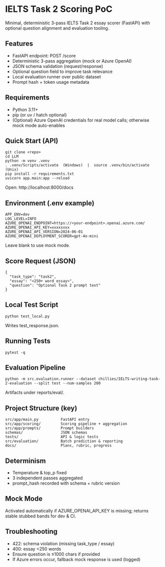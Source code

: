# IELTS Task 2 Scoring PoC

Minimal, deterministic 3-pass IELTS Task 2 essay scorer (FastAPI) with optional question alignment and evaluation tooling.

## Features
- FastAPI endpoint: POST /score
- Deterministic 3-pass aggregation (mock or Azure OpenAI)
- JSON schema validation (request/response)
- Optional question field to improve task relevance
- Local evaluation runner over public dataset
- Prompt hash + token usage metadata

## Requirements
- Python 3.11+
- pip (or uv / hatch optional)
- (Optional) Azure OpenAI credentials for real model calls; otherwise mock mode auto-enables

## Quick Start (API)
```
git clone <repo>
cd LLM
python -m venv .venv
. .venv/Scripts/activate  (Windows)  |  source .venv/bin/activate (Unix)
pip install -r requirements.txt
uvicorn app.main:app --reload
```
Open: http://localhost:8000/docs

## Environment (.env example)
```
APP_ENV=dev
LOG_LEVEL=INFO
AZURE_OPENAI_ENDPOINT=https://<your-endpoint>.openai.azure.com/
AZURE_OPENAI_API_KEY=xxxxxxxx
AZURE_OPENAI_API_VERSION=2024-06-01
AZURE_OPENAI_DEPLOYMENT_SCORER=gpt-4o-mini
```
Leave blank to use mock mode.

## Score Request (JSON)
```
{
  "task_type": "task2",
  "essay": "<250+ word essay>",
  "question": "Optional Task 2 prompt text"
}
```

## Local Test Script
```
python test_local.py
```
Writes test_response.json.

## Running Tests
```
pytest -q
```

## Evaluation Pipeline
```
python -m src.evaluation.runner --dataset chillies/IELTS-writing-task-2-evaluation --split test --num-samples 200
```
Artifacts under reports/eval/.

## Project Structure (key)
```
src/app/main.py          FastAPI entry
src/app/scoring/         Scoring pipeline + aggregation
src/app/prompts/         Prompt builders
schemas/                 JSON schemas
tests/                   API & logic tests
src/evaluation/          Batch prediction & reporting
docs/                    Plans, rubric, progress
```

## Determinism
- Temperature & top_p fixed
- 3 independent passes aggregated
- prompt_hash recorded with schema + rubric version

## Mock Mode
Activated automatically if AZURE_OPENAI_API_KEY is missing; returns stable stubbed bands for dev & CI.

## Troubleshooting
- 422: schema violation (missing task_type / essay)
- 400: essay <250 words
- Ensure question is ≤1000 chars if provided
- If Azure errors occur, fallback mock response is used (logged)
